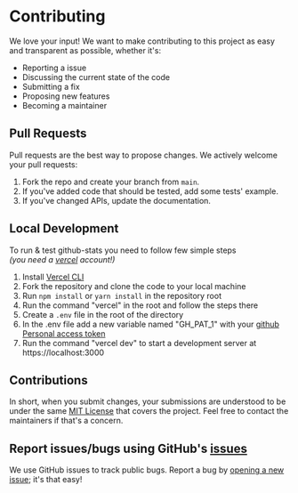 # Contributing

We love your input! We want to make contributing to this project as easy and transparent as possible, whether it's:

- Reporting a issue
- Discussing the current state of the code
- Submitting a fix
- Proposing new features
- Becoming a maintainer

## Pull Requests

Pull requests are the best way to propose changes. We actively welcome your pull requests:

1. Fork the repo and create your branch from `main`.
1. If you've added code that should be tested, add some tests' example.
1. If you've changed APIs, update the documentation.

## Local Development

To run & test github-stats you need to follow few simple steps  
_(you need a [vercel](https://vercel.com/account) account!)_

1. Install [Vercel CLI](https://vercel.com/download)
2. Fork the repository and clone the code to your local machine
3. Run `npm install` or `yarn install` in the repository root
4. Run the command "vercel" in the root and follow the steps there
5. Create a `.env` file in the root of the directory
6. In the .env file add a new variable named "GH_PAT_1" with your [github Personal access token](https://docs.github.com/en/github/authenticating-to-github/creating-a-personal-access-token)
7. Run the command "vercel dev" to start a development server at https://localhost:3000


## Contributions

In short, when you submit changes, your submissions are understood to be under the same [MIT License](http://choosealicense.com/licenses/mit/) that covers the project. Feel free to contact the maintainers if that's a concern.

## Report issues/bugs using GitHub's [issues](https://github.com/deprecatedluxas/github-stats/issues)

We use GitHub issues to track public bugs. Report a bug by [opening a new issue](https://github.com/deprecatedluxas/github-stats/issues/new/choose); it's that easy!

